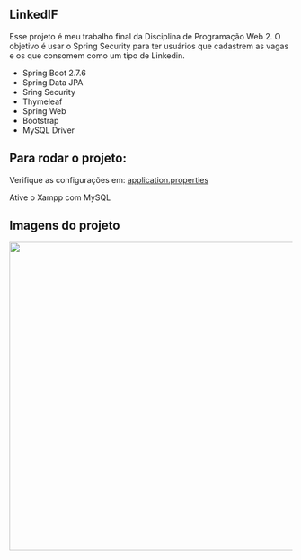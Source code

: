 ## LinkedIF

Esse projeto é meu trabalho final da Disciplina de Programação Web 2.
O objetivo é usar o Spring Security para ter usuários que cadastrem as vagas e os que consomem como um tipo de Linkedin.

- Spring Boot 2.7.6
- Spring Data JPA
- Sring Security
- Thymeleaf
- Spring Web
- Bootstrap
- MySQL Driver

## Para rodar o projeto:

Verifique as configurações em:
 [application.properties](https://github.com/M4rcoToni/NWL-eSports-Server](https://github.com/M4rcoToni/Web-2-LinkedIF/blob/master/src/main/resources/application.properties))

Ative o Xampp com MySQL

## Imagens do projeto


<img src="" height="550" widt="550"/>


